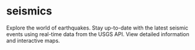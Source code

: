 # seismics
Explore the world of earthquakes. Stay up-to-date with the latest seismic events using real-time data from the USGS API. View detailed information and interactive maps.
